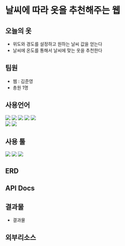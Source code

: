 # 날씨에 따라 옷을 추천해주는 웹

<h2> 오늘의 옷</h2>

* 위도와 경도를 설정하고 원하는 날씨 값을 얻는다
* 날씨에 온도를 통해서 날씨에 맞는 옷을 추천한다

<h2>팀원</h2>

* 웹 : 김준영
* 총원 1명

<h2> 사용언어 </h2>

<div>
  <img src="https://img.shields.io/badge/Java-007396?style=flat&logo=Java&logoColor=white" />
  <img src="https://img.shields.io/badge/Spring-6DB33F?style=flat&logo=Spring&logoColor=white" />
  <img src="https://img.shields.io/badge/Spring Boot-6DB33F?style=flat&logo=Spring Boot&logoColor=white" />
  <img src="https://img.shields.io/badge/HTML5-E34F26?style=flat&logo=HTML5&logoColor=white" />
	<img src="https://img.shields.io/badge/CSS3-1572B6?style=flat&logo=CSS3&logoColor=white" />
</div>
<div>
  <img src="https://img.shields.io/badge/Bootstrap-7952B3?style=flat&logo=Bootstrap&logoColor=white" />
  <img src="https://img.shields.io/badge/MySQL-4479A1?style=flat&logo=MySQL&logoColor=white" />
</div>

<h2> 사용 툴 </h2>
<div>
  <img src="https://img.shields.io/badge/IntelliJ IDEA-000000?style=flat&logo=IntelliJ IDEA&logoColor=white" />
  <img src="https://img.shields.io/badge/GitHub-181717?style=flat&logo=GitHub&logoColor=white" />
  <img src="https://img.shields.io/badge/Apache Tomcat-F8DC75?style=flat&logo=Apache Tomcat&logoColor=white" />
</div>

<h2> ERD </h2>

<h2> API Docs</h2>

<h2>결과물</h2>

* 결과물

<h2>외부리소스</h2>
